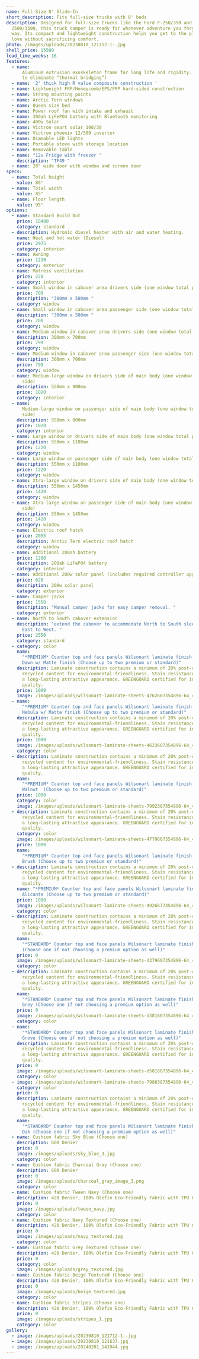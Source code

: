 ```yaml
---
name: Full-Size 8' Slide-In
short_description: Fits full-size trucks with 8' beds
description: Designed for full-size trucks like the Ford F-250/350 and Ram
  2500/3500, this truck camper is ready for whatever adventure you throw its
  way. Its compact and lightweight construction helps you get to the places you
  love without sacrificing comfort.
photo: /images/uploads/20230810_121712-1-.jpg
shell_price: 15500
lead_time_weeks: 16
features:
  - name:
      Aluminum extrusion exoskeleton frame for long life and rigidity. (2 pieces
      to eliminate “thermal bridging”)
  - name: '2" thick high R value composite construction '
  - name: Lightweight FRP/Honeycomb/EPS/FRP hard-sided construction
  - name: Strong mounting points
  - name: Arctic Tern windows
  - name: Queen size bed
  - name: Power roof fan with intake and exhaust
  - name: 200ah LiFePO4 battery with Bluetooth monitoring
  - name: 400w Solar
  - name: Victron smart solar 100/30
  - name: Victron phoenix 12/500 inverter
  - name: Dimmable LED lights
  - name: Portable stove with storage location
  - name: Removable table
  - name: "12v Fridge with freezer "
    description: "TF49 "
  - name: 28" wide door with window and screen door
specs:
  - name: Total height
    value: 86"
  - name: Total width
    value: 85"
  - name: Floor length
    value: 95"
options:
  - name: Standard Build Out
    price: 18480
    category: standard
  - description: Hydronic diesel heater with air and water heating.
    name: Heat and hot water (Diesel)
    price: 2975
    category: interior
  - name: Awning
    price: 1230
    category: exterior
  - name: Matress ventilation
    price: 220
    category: interior
  - name: Small window in cabover area drivers side (one window total per side)
    price: 700
    description: "300mm x 500mm "
    category: window
  - name: Small window in cabover area passenger side (one window total per side)
    description: "300mm x 500mm "
    price: 700
    category: window
  - name: Medium window in cabover area drivers side (one window total per side)
    description: 300mm x 700mm
    price: 799
    category: window
  - name: Medium window in cabover area passenger side (one window total per side)
    description: 300mm x 700mm
    price: 799
    category: window
  - name: Medium-large window on drivers side of main body (one window total per
      side)
    description: 550mm x 900mm
    price: 1020
    category: interior
  - name:
      Medium-large window on passenger side of main body (one window total per
      side)
    description: 550mm x 900mm
    price: 1020
    category: interior
  - name: Large window on drivers side of main body (one window total per side)
    description: 550mm x 1100mm
    price: 1220
    category: window
  - name: Large window on passenger side of main body (one window total per side)
    description: 550mm x 1100mm
    price: 1220
    category: window
  - name: Xtra-large window on drivers side of main body (one window total per side)
    description: 550mm x 1450mm
    price: 1420
    category: window
  - name: Xtra-large window on passenger side of main body (one window total per
      side)
    description: 550mm x 1450mm
    price: 1420
    category: window
  - name: Electric roof hatch
    price: 2055
    description: Arctic Tern electric roof hatch
    category: window
  - name: Additional 200ah battery
    price: 1200
    description: 200ah LiFePO4 battery
    category: interior
  - name: Additional 200w solar panel (includes required controller upgrade)
    price: 620
    description: 200w solar panel
    category: exterior
  - name: Camper jacks
    price: 1550
    description: "Manual camper jacks for easy camper removal. "
    category: exterior
  - name: North to South cabover extension
    description: "extend the cabover to accommodate North to South sleeping over
      East to West. "
    price: 2550
    category: standard
  - category: color
    name:
      "*PREMIUM* Counter top and face panels Wilsonart laminate finish Mystique
      Dawn w/ Matte finish (Choose up to two premium or standard)"
    description: Laminate construction contains a minimum of 20% post-consumer
      recycled content for environmental-friendliness. Stain resistance provides
      a long-lasting attractive appearance. GREENGUARD certified for indoor air
      quality.
    price: 1000
    image: /images/uploads/wilsonart-laminate-sheets-4762607354896-64_400.jpg
  - name:
      "*PREMIUM* Counter top and face panels Wilsonart laminate finish Graphite
      Nebula w/ Matte finish (Choose up to two premium or standard)"
    description: Laminate construction contains a minimum of 20% post-consumer
      recycled content for environmental-friendliness. Stain resistance provides
      a long-lasting attractive appearance. GREENGUARD certified for indoor air
      quality.
    price: 1000
    image: /images/uploads/wilsonart-laminate-sheets-4623607354896-64_400.jpg
    category: color
  - description: Laminate construction contains a minimum of 20% post-consumer
      recycled content for environmental-friendliness. Stain resistance provides
      a long-lasting attractive appearance. GREENGUARD certified for indoor air
      quality.
    name:
      "*PREMIUM* Counter top and face panels Wilsonart laminate finish Pinnacle
      Walnut  (Choose up to two premium or standard)"
    price: 1000
    category: color
    image: /images/uploads/wilsonart-laminate-sheets-7992387354896-64_400.jpg
  - description: Laminate construction contains a minimum of 20% post-consumer
      recycled content for environmental-friendliness. Stain resistance provides
      a long-lasting attractive appearance. GREENGUARD certified for indoor air
      quality.
    category: color
    image: /images/uploads/wilsonart-laminate-sheets-4779607354896-64_400.jpg
    price: 1000
    name:
      "*PREMIUM* Counter top and face panels Wilsonart laminate finish Pewter
      Brush (Choose up to two premium or standard)"
  - description: Laminate construction contains a minimum of 20% post-consumer
      recycled content for environmental-friendliness. Stain resistance provides
      a long-lasting attractive appearance. GREENGUARD certified for indoor air
      quality.
    name: "*PREMIUM* Counter top and face panels Wilsonart laminate finish Black
      Alicante (Choose up to two premium or standard)"
    price: 1000
    image: /images/uploads/wilsonart-laminate-sheets-4926k77354896-64_400.jpg
    category: color
  - description: Laminate construction contains a minimum of 20% post-consumer
      recycled content for environmental-friendliness. Stain resistance provides
      a long-lasting attractive appearance. GREENGUARD certified for indoor air
      quality.
    name:
      "*STANDARD* Counter top and face panels Wilsonart laminate finish Indigo
      (Choose one if not choosing a premium option as well)"
    price: 0
    image: /images/uploads/wilsonart-laminate-sheets-d379607354896-64_400.jpg
    category: color
  - description: Laminate construction contains a minimum of 20% post-consumer
      recycled content for environmental-friendliness. Stain resistance provides
      a long-lasting attractive appearance. GREENGUARD certified for indoor air
      quality.
    name:
      "*STANDARD* Counter top and face panels Wilsonart laminate finish Fashion
      Grey (Choose one if not choosing a premium option as well)"
    price: 0
    image: /images/uploads/wilsonart-laminate-sheets-d381607354896-64_400.jpg
    category: color
  - name:
      "*STANDARD* Counter top and face panels Wilsonart laminate finish Orange
      Grove (Choose one if not choosing a premium option as well)"
    description: Laminate construction contains a minimum of 20% post-consumer
      recycled content for environmental-friendliness. Stain resistance provides
      a long-lasting attractive appearance. GREENGUARD certified for indoor air
      quality.
    price: 0
    image: /images/uploads/wilsonart-laminate-sheets-d501607354896-64_400.jpg
    category: color
  - image: /images/uploads/wilsonart-laminate-sheets-7986387354896-64_400.jpg
    category: color
    price: 0
    description: Laminate construction contains a minimum of 20% post-consumer
      recycled content for environmental-friendliness. Stain resistance provides
      a long-lasting attractive appearance. GREENGUARD certified for indoor air
      quality.
    name:
      "*STANDARD* Counter top and face panels Wilsonart laminate finish Pasadena
      Oak (Choose one if not choosing a premium option as well)"
  - name: Cushion fabric Sky Blue (Choose one)
    description: 600 Denier
    price: 0
    image: /images/uploads/sky_blue_3.jpg
    category: color
  - name: Cushion fabric Charcoal Gray (Choose one)
    description: 600 Denier
    price: 0
    image: /images/uploads/charcoal_gray_image_3.png
    category: color
  - name: Cushion fabric Tween Navy (Choose one)
    description: 420 Denier, 100% Olefin Eco-Friendly Fabric with TPU Coating
    price: 0
    image: /images/uploads/tween_navy.jpg
    category: color
  - name: Cushion fabric Navy Textured (Choose one)
    description: 420 Denier, 100% Olefin Eco-Friendly Fabric with TPU Coating
    price: 0
    image: /images/uploads/navy_textured.jpg
    category: color
  - name: Cushion fabric Grey Textured (Choose one)
    description: 420 Denier, 100% Olefin Eco-Friendly Fabric with TPU Coating
    price: 0
    category: color
    image: /images/uploads/grey_textured.jpg
  - name: Cushion fabric Beige Textured (Choose one)
    description: 420 Denier, 100% Olefin Eco-Friendly Fabric with TPU Coating
    price: 0
    image: /images/uploads/beige_textured.jpg
    category: color
  - name: Cushion fabric Stripes (Choose one)
    description: 420 Denier, 100% Olefin Eco-Friendly Fabric with TPU Coating
    price: 0
    image: /images/uploads/stripes_1.jpg
    category: color
gallery:
  - image: /images/uploads/20230810_121712-1-.jpg
  - image: /images/uploads/20230810_121637.jpg
  - image: /images/uploads/20240201_141044.jpg
---
```

